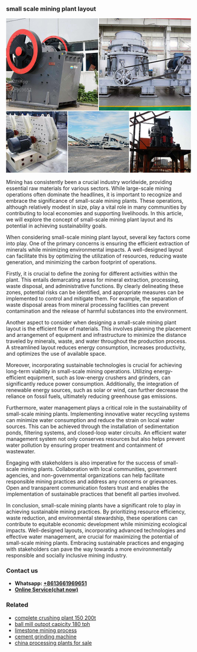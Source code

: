<h3>small scale mining plant layout</h3><img src='1708498359.jpg' alt=''><p>Mining has consistently been a crucial industry worldwide, providing essential raw materials for various sectors. While large-scale mining operations often dominate the headlines, it is important to recognize and embrace the significance of small-scale mining plants. These operations, although relatively modest in size, play a vital role in many communities by contributing to local economies and supporting livelihoods. In this article, we will explore the concept of small-scale mining plant layout and its potential in achieving sustainability goals.</p><p>When considering small-scale mining plant layout, several key factors come into play. One of the primary concerns is ensuring the efficient extraction of minerals while minimizing environmental impacts. A well-designed layout can facilitate this by optimizing the utilization of resources, reducing waste generation, and minimizing the carbon footprint of operations.</p><p>Firstly, it is crucial to define the zoning for different activities within the plant. This entails demarcating areas for mineral extraction, processing, waste disposal, and administrative functions. By clearly delineating these zones, potential risks can be identified, and appropriate measures can be implemented to control and mitigate them. For example, the separation of waste disposal areas from mineral processing facilities can prevent contamination and the release of harmful substances into the environment.</p><p>Another aspect to consider when designing a small-scale mining plant layout is the efficient flow of materials. This involves planning the placement and arrangement of equipment and infrastructure to minimize the distance traveled by minerals, waste, and water throughout the production process. A streamlined layout reduces energy consumption, increases productivity, and optimizes the use of available space.</p><p>Moreover, incorporating sustainable technologies is crucial for achieving long-term viability in small-scale mining operations. Utilizing energy-efficient equipment, such as low-energy crushers and grinders, can significantly reduce power consumption. Additionally, the integration of renewable energy sources, such as solar or wind, can further decrease the reliance on fossil fuels, ultimately reducing greenhouse gas emissions.</p><p>Furthermore, water management plays a critical role in the sustainability of small-scale mining plants. Implementing innovative water recycling systems can minimize water consumption and reduce the strain on local water sources. This can be achieved through the installation of sedimentation ponds, filtering systems, and closed-loop water circuits. An efficient water management system not only conserves resources but also helps prevent water pollution by ensuring proper treatment and containment of wastewater.</p><p>Engaging with stakeholders is also imperative for the success of small-scale mining plants. Collaboration with local communities, government agencies, and non-governmental organizations can help facilitate responsible mining practices and address any concerns or grievances. Open and transparent communication fosters trust and enables the implementation of sustainable practices that benefit all parties involved.</p><p>In conclusion, small-scale mining plants have a significant role to play in achieving sustainable mining practices. By prioritizing resource efficiency, waste reduction, and environmental stewardship, these operations can contribute to equitable economic development while minimizing ecological impacts. Well-designed layouts, incorporating advanced technologies and effective water management, are crucial for maximizing the potential of small-scale mining plants. Embracing sustainable practices and engaging with stakeholders can pave the way towards a more environmentally responsible and socially inclusive mining industry.</p><h3>Contact us</h3><ul><li><strong>Whatsapp:&nbsp;<a href="https://wa.me/8613661969651">+8613661969651</a></strong></li><li><a href="https://swt.shibang-china.com/?git&amp;zhl&amp;small scale mining plant layout"><strong>Online Service(chat now)</strong></a></li></ul><h3>Related</h3><ul><li><a href='complete crushing plant 150 200t.md'>complete crushing plant 150 200t</a></li><li><a href='ball mill outpot capicity 180 tph.md'>ball mill outpot capicity 180 tph</a></li><li><a href='limestone mining process.md'>limestone mining process</a></li><li><a href='cement grinding machine.md'>cement grinding machine</a></li><li><a href='china processing plants for sale.md'>china processing plants for sale</a></li></ul>